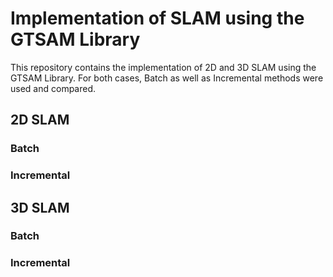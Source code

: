 # Implementation of SLAM using the GTSAM Library

This repository contains the implementation of 2D and 3D SLAM using the GTSAM Library. For both cases, Batch as well as Incremental methods were used and compared.

## 2D SLAM

### Batch

### Incremental

## 3D SLAM

### Batch

### Incremental
